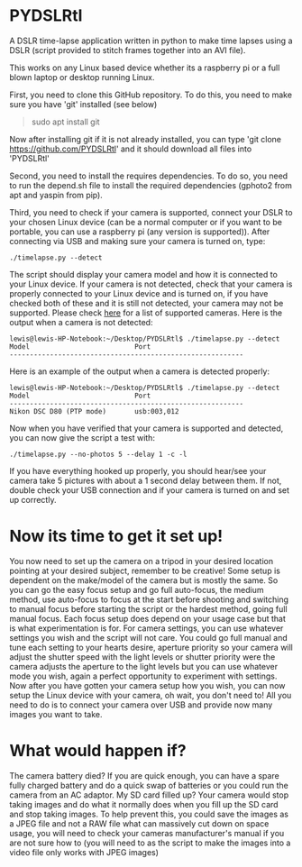 
# PYDSLRtl

A DSLR time-lapse application written in python to make time lapses using a DSLR (script provided to stitch frames together into an AVI file).

This works on any Linux based device whether its a raspberry pi or a full blown laptop or desktop running Linux. 

First, you need to clone this GitHub repository. To do this, you need to make sure you have 'git' installed (see below)

> sudo apt install git

 Now after installing git if it is not already installed, you can type 'git clone https://github.com/PYDSLRtl' and it should download all files into 'PYDSLRtl'

Second, you need to install the requires dependencies. To do so, you need to run the depend.sh file to install the required dependencies (gphoto2 from apt and yaspin from pip).

Third, you need to check if your camera is supported, connect your DSLR to your chosen Linux device (can be a normal computer or if you want to be portable, you can use a raspberry pi (any version is supported)). After connecting via USB and making sure your camera is turned on, type:

    ./timelapse.py --detect

 The script should display your camera model and how it is connected to your Linux device. If your camera is not detected, check that your camera is properly connected to your Linux device and is turned on, if you have checked both of these and it is still not detected, your camera may not be supported. Please check [here](http://gphoto.org/proj/libgphoto2/support.php) for a list of supported cameras. 
Here is the output when a camera is not detected:

    lewis@lewis-HP-Notebook:~/Desktop/PYDSLRtl$ ./timelapse.py --detect
    Model                          Port    
    ---------------------------------------------------------- 
                                          
Here is an example of the output when a camera is detected properly:

    lewis@lewis-HP-Notebook:~/Desktop/PYDSLRtl$ ./timelapse.py --detect
    Model                          Port                                            
    ----------------------------------------------------------
    Nikon DSC D80 (PTP mode)       usb:003,012   

Now when you have verified that your camera is supported and detected, you can now give the script a test with:

    ./timelapse.py --no-photos 5 --delay 1 -c -l
If you have everything hooked up properly, you should hear/see your camera take 5 pictures with about a 1 second delay between them. If not, double check your USB connection and if your camera is turned on and set up correctly.

# Now its time to get it set up!

You now need to set up the camera on a tripod in your desired location pointing at your desired subject, remember to be creative! Some setup is dependent on the make/model of the camera but is mostly the same. So you can go the easy focus setup and go full auto-focus, the medium method, use auto-focus to focus at the start before shooting and switching to manual focus before starting the script or the hardest method, going full manual focus. Each focus setup does depend on your usage case but that is what experimentation is for. For camera settings, you can use whatever settings you wish and the script will not care. You could go full manual and tune each setting to your hearts desire, aperture priority so your camera will adjust the shutter speed with the light levels or shutter priority were the camera adjusts the aperture to the light levels but you can use whatever mode you wish, again a perfect opportunity to experiment with settings. Now after you have gotten your camera setup how you wish, you can now setup the Linux device with your camera, oh wait, you don't need to! All you need to do is to connect your camera over USB and provide now many images you want to take. 

# What would happen if?

The camera battery died?
	If you are quick enough, you can have a spare fully charged battery and do a quick swap of batteries or
	you could run the camera from an AC adaptor.
My SD card filled up?
	Your camera would stop taking images and do what it normally does when you fill up the SD card and stop
	taking images. To help prevent this, you could save the images as a JPEG file and not a RAW file what can 
	massively cut down on space usage, you will need to check your cameras manufacturer's manual if you 
	are not sure how to (you will need to as the script to make the images into a video file only works with 
	JPEG images)


